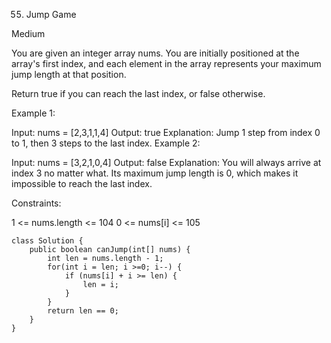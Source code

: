 55. Jump Game

Medium

You are given an integer array nums. You are initially positioned at the array's first index, and each element in the array represents your maximum jump length at that position.

Return true if you can reach the last index, or false otherwise.

 

Example 1:

Input: nums = [2,3,1,1,4]
Output: true
Explanation: Jump 1 step from index 0 to 1, then 3 steps to the last index.
Example 2:

Input: nums = [3,2,1,0,4]
Output: false
Explanation: You will always arrive at index 3 no matter what. Its maximum jump length is 0, which makes it impossible to reach the last index.
 

Constraints:

1 <= nums.length <= 104
0 <= nums[i] <= 105

```
class Solution {
    public boolean canJump(int[] nums) {
        int len = nums.length - 1;
        for(int i = len; i >=0; i--) {
            if (nums[i] + i >= len) {
                len = i;
            }
        }
        return len == 0;
    }
}
```